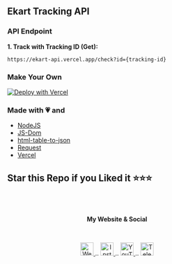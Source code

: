 ## Ekart Tracking API

### API Endpoint
**1. Track with Tracking ID (Get):**<br>

```
https://ekart-api.vercel.app/check?id={tracking-id}
```


### Make Your Own
[![Deploy with Vercel](https://vercel.com/button)](https://vercel.com/new/git/external?repository-url=https%3A%2F%2Fgithub.com%2Fcachecleanerjeet%2Fekart-api)

### Made with 💗 and
- [NodeJS](https://nodejs.org/ "NodeJS")
- [JS-Dom](https://www.npmjs.com/package/jsdom "JS-Dom")
- [html-table-to-json](https://www.npmjs.com/package/html-table-to-json "html-table-to-json")
- [Request](https://www.npmjs.com/package/request "Request")
- [Vercel](https://vercel.com "Vercel")


## Star this Repo if you Liked it ⭐⭐⭐


<br><br>
<p align="center"> <b>My Website & Social</b></p>
<br>
<p align="center">
 
 <a href="https://tu.hin.life">
    <img alt="Website" width="30px" src="https://firebasestorage.googleapis.com/v0/b/webtuhin.appspot.com/o/githubstatic%2Fwebsite.svg?alt=media&token=5c3ea7e0-d4f7-4566-b78a-bdee6c65f03e" />
  </a>  
..
  <a href="https://www.instagram.com/jeeetpaul">
    <img alt="Instagram" width="30px" src="https://cdn.jsdelivr.net/npm/simple-icons@3.2.0/icons/instagram.svg" />
  </a>
..
  <a href="https://www.youtube.com/channel/UCa4FMtLpYcOBtjKOZgzTFNA">
    <img alt="YouTube" width="30px" src="https://cdn.jsdelivr.net/npm/simple-icons@3.2.0/icons/youtube.svg" />
  </a>
..
  <a href="https://telegram.dog/tprojects">
    <img alt="Telegram" width="30px" src="https://cdn.jsdelivr.net/npm/simple-icons@3.2.0/icons/telegram.svg" />
  </a>
  
</p>


